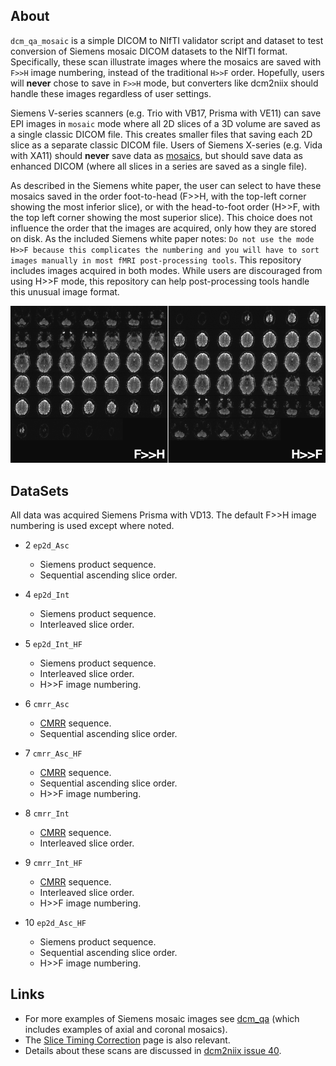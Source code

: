 
## About

`dcm_qa_mosaic` is a simple DICOM to NIfTI validator script and dataset to test conversion of Siemens mosaic DICOM datasets to the NIfTI format. Specifically, these scan illustrate images where the mosaics are saved with `F>>H` image numbering, instead of the traditional `H>>F` order. Hopefully, users will **never** chose to save in `F>>H` mode, but converters like dcm2niix should handle these images regardless of user settings.

Siemens V-series scanners (e.g. Trio with VB17, Prisma with VE11) can save EPI images in `mosaic` mode where all 2D slices of a 3D volume are saved as a single classic DICOM file. This creates smaller files that saving each 2D slice as a separate classic DICOM file. Users of Siemens X-series (e.g. Vida with XA11) should **never** save data as [mosaics](https://github.com/rordenlab/dcm2niix/issues/236), but should save data as enhanced DICOM (where all slices in a series are saved as a single file).

As described in the Siemens white paper, the user can select to have these mosaics saved in the order foot-to-head (F>>H, with the top-left corner showing the most inferior slice), or with the head-to-foot order (H>>F, with the top left corner showing the most superior slice). This choice does not influence the order that the images are acquired, only how they are stored on disk. As the included Siemens white paper notes: `Do not use the mode H>>F because this complicates the numbering and you will have to sort images manually in most fMRI post-processing tools`. This repository includes images acquired in both modes. While users are discouraged from using H>>F mode, this repository can help post-processing tools handle this unusual image format.

![H>>F vs F>>H mosaics](HF_FH.png)

## DataSets

All data was acquired Siemens Prisma with VD13. The default F>>H image numbering is used except where noted.

* 2 `ep2d_Asc`
  * Siemens product sequence.
  * Sequential ascending slice order.

* 4 `ep2d_Int`
  * Siemens product sequence.
  * Interleaved slice order.

* 5 `ep2d_Int_HF`
  * Siemens product sequence.
  * Interleaved slice order.
  * H>>F image numbering.

* 6 `cmrr_Asc`
  * [CMRR](https://www.cmrr.umn.edu/multiband/) sequence.
  * Sequential ascending slice order.
  
* 7 `cmrr_Asc_HF`
  * [CMRR](https://www.cmrr.umn.edu/multiband/) sequence.
  * Sequential ascending slice order.
  * H>>F image numbering.

* 8 `cmrr_Int`
  * [CMRR](https://www.cmrr.umn.edu/multiband/) sequence.
  * Interleaved slice order.

* 9 `cmrr_Int_HF`
  * [CMRR](https://www.cmrr.umn.edu/multiband/) sequence.
  * Interleaved slice order.
  * H>>F image numbering.

* 10 `ep2d_Asc_HF`
  * Siemens product sequence.
  * Sequential ascending slice order.
  * H>>F image numbering.

## Links

 * For more examples of Siemens mosaic images see [dcm_qa](https://github.com/neurolabusc/dcm_qa) (which includes examples of axial and coronal mosaics).
 * The [Slice Timing Correction](https://crnl.readthedocs.io/stc/index.html) page is also relevant.
 * Details about these scans are discussed in [dcm2niix issue 40](https://github.com/rordenlab/dcm2niix/issues/40).